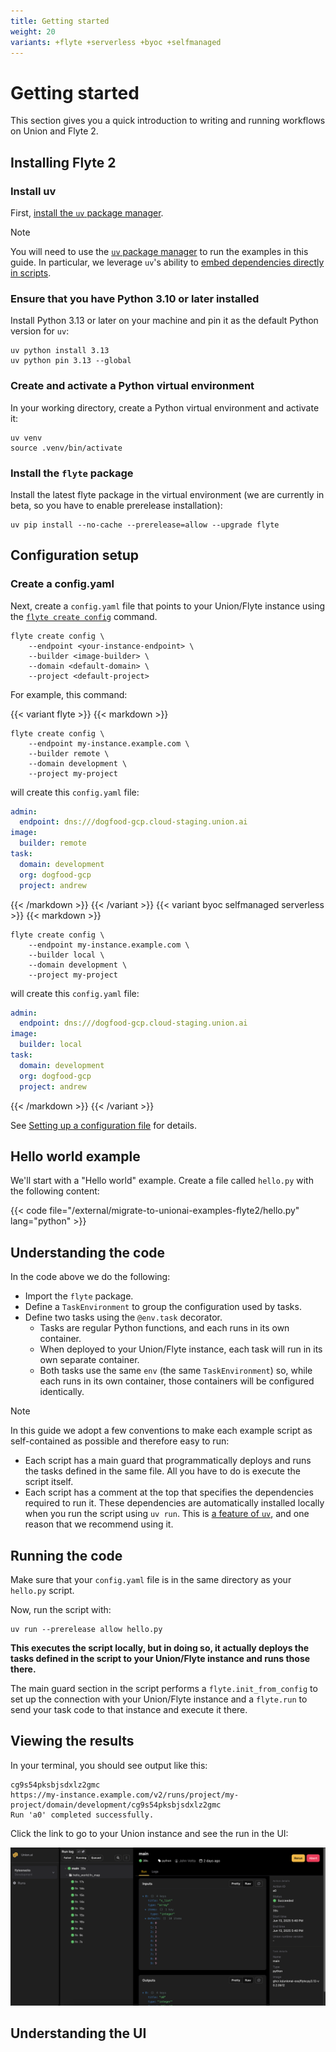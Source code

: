```yaml
---
title: Getting started
weight: 20
variants: +flyte +serverless +byoc +selfmanaged
---
```


# Getting started

This section gives you a quick introduction to writing and running workflows on Union and Flyte 2.

## Installing Flyte 2

### Install uv

First, [install the `uv` package manager](https://docs.astral.sh/uv/getting-started/installation/).

> [!NOTE]
> You will need to use the [`uv` package manager](https://docs.astral.sh/uv/) to run the examples in this guide.
> In particular, we leverage `uv`'s ability to [embed dependencies directly in scripts](https://docs.astral.sh/uv/guides/scripts/#declaring-script-dependencies).

### Ensure that you have Python 3.10 or later installed

Install Python 3.13 or later on your machine and pin it as the default Python version for `uv`:

```shell
uv python install 3.13
uv python pin 3.13 --global
```

### Create and activate a Python virtual environment

In your working directory, create a Python virtual environment and activate it:

```shell
uv venv
source .venv/bin/activate
```

### Install the `flyte` package

Install the latest flyte package in the virtual environment (we are currently in beta, so you have to enable prerelease installation):

```shell
uv pip install --no-cache --prerelease=allow --upgrade flyte
```

## Configuration setup

### Create a config.yaml

Next, create a `config.yaml` file that points to your Union/Flyte instance using the [`flyte create config`](../api-reference/flyte-cli#flyte-create-config) command.

```shell
flyte create config \
    --endpoint <your-instance-endpoint> \
    --builder <image-builder> \
    --domain <default-domain> \
    --project <default-project>
```

For example, this command:

{{< variant flyte >}}
{{< markdown >}}
```shell
flyte create config \
    --endpoint my-instance.example.com \
    --builder remote \
    --domain development \
    --project my-project
```

will create this `config.yaml` file:

```yaml
admin:
  endpoint: dns:///dogfood-gcp.cloud-staging.union.ai
image:
  builder: remote
task:
  domain: development
  org: dogfood-gcp
  project: andrew
```
{{< /markdown >}}
{{< /variant >}}
{{< variant byoc selfmanaged serverless >}}
{{< markdown >}}
```shell
flyte create config \
    --endpoint my-instance.example.com \
    --builder local \
    --domain development \
    --project my-project
```

will create this `config.yaml` file:

```yaml
admin:
  endpoint: dns:///dogfood-gcp.cloud-staging.union.ai
image:
  builder: local
task:
  domain: development
  org: dogfood-gcp
  project: andrew
```
{{< /markdown >}}
{{< /variant >}}

See [Setting up a configuration file](./configuration#setting-up-a-configuration-file) for details.

## Hello world example

We'll start with a "Hello world" example.
Create a file called `hello.py` with the following content:

{{< code file="/external/migrate-to-unionai-examples-flyte2/hello.py" lang="python" >}}

## Understanding the code

In the code above we do the following:

* Import the `flyte` package.
* Define a `TaskEnvironment` to group the configuration used by tasks.
* Define two tasks using the `@env.task` decorator.
    * Tasks are regular Python functions, and each runs in its own container.
    * When deployed to your Union/Flyte instance, each task will run in its own separate container.
    * Both tasks use the same `env` (the same `TaskEnvironment`) so, while each runs in its own container, those containers will be configured identically.

> [!NOTE]
> In this guide we adopt a few conventions to make each example script as self-contained as possible
> and therefore easy to run:
>
> * Each script has a main guard that programmatically deploys and runs the tasks defined in the same file.
>   All you have to do is execute the script itself.
> * Each script has a comment at the top that specifies the dependencies required to run it.
>   These dependencies are automatically installed locally when you run the script using `uv run`.
>   This is [a feature of `uv`](https://docs.astral.sh/uv/guides/scripts/#declaring-script-dependencies),
>   and one reason that we recommend using it.

## Running the code

Make sure that your `config.yaml` file is in the same directory as your `hello.py` script.

Now, run the script with:

```shell
uv run --prerelease allow hello.py
```

**This executes the script locally, but in doing so, it actually deploys the tasks defined in the script to your Union/Flyte instance and runs those there.**

The main guard section in the script performs a `flyte.init_from_config` to set up the connection with your Union/Flyte instance and a `flyte.run` to send your task code to that instance and execute it there.

## Viewing the results

In your terminal, you should see output like this:

```shell
cg9s54pksbjsdxlz2gmc
https://my-instance.example.com/v2/runs/project/my-project/domain/development/cg9s54pksbjsdxlz2gmc
Run 'a0' completed successfully.
```

Click the link to go to your Union instance and see the run in the UI:

![V2 UI](../_static/images/user-guide/v2ui.png)

## Understanding the UI

<!-- TODO: Add explanation of the UI elements and their functionality -->
